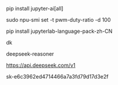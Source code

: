 pip install jupyter-ai[all]

sudo npu-smi set -t pwm-duty-ratio -d 100

pip install jupyterlab-language-pack-zh-CN



dk

deepseek-reasoner

https://api.deepseek.com/v1

sk-e6c3962ed4714466a7a3fd79d17d3e2f
